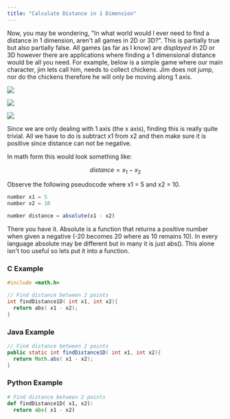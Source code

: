 ```yaml
---
title: "Calculate Distance in 1 Dimension"
---
```


Now, you may be wondering, "In what world would I ever need to find a distance in 1 dimension, aren't all games in 2D or 3D?". This is partially true but also partially false. All games (as far as I know) are _displayed_ in 2D or 3D however there are applications where finding a 1 dimensional distance would be all you need. For example, below is a simple game where our main character, jim lets call him, needs to collect chickens. Jim does not jump, nor do the chickens therefore he will only be moving along 1 axis.

![](/images/trig/distance_chicken.png)

![](/images/trig/distance_chicken2.png)

![](/images/trig/distance_chicken3.png)

Since we are only dealing with 1 axis (the x axis), finding this is really quite trivial. All we have to do is subtract x1 from x2 and then make sure it is positive since distance can not be negative.

In math form this would look something like:

$$
distance = x_1 - x_2
$$

Observe the following pseudocode where x1 = 5 and x2 = 10.

```js
number x1 = 5
number x2 = 10

number distance = absolute(x1 - x2)
```

There you have it. Absolute is a function that returns a positive number when given a negative (-20 becomes 20 where as 10 remains 10). In every language absolute may be different but in many it is just abs(). This alone isn't too useful so lets put it into a function.

### C Example

```c
#include <math.h>

// Find distance between 2 points
int findDistance1D( int x1, int x2){
  return abs( x1 - x2);
}
```

### Java Example

```java
// Find distance between 2 points
public static int findDistance1D( int x1, int x2){
  return Math.abs( x1 - x2);
}
```

### Python Example

```python
# Find distance between 2 points
def findDistance1D( x1, x2):
  return abs( x1 - x2)
```
